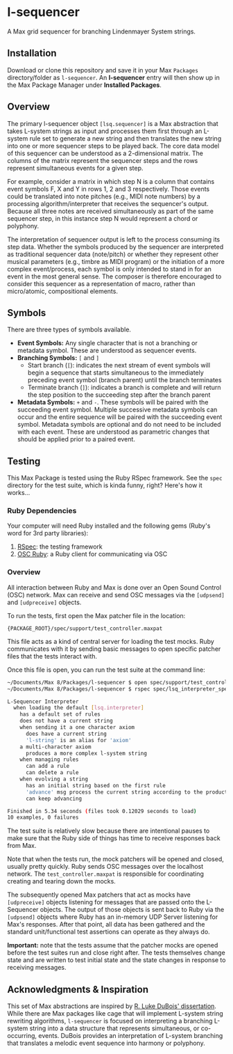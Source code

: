 # l-sequencer

A Max grid sequencer for branching Lindenmayer System strings.

## Installation

Download or clone this repository and save it in your Max `Packages` directory/folder as `l-sequencer`. An **l-sequencer** entry will then show up in the Max Package Manager under **Installed Packages**.

## Overview

The primary l-sequencer object `[lsq.sequencer]` is a Max abstraction that takes L-system strings as input and processes them first through an L-system rule set to generate a new string and then translates the new string into one or more sequencer steps to be played back. The core data model of this sequencer can be understood as a 2-dimensional matrix. The columns of the matrix represent the sequencer steps and the rows represent simultaneous events for a given step.

For example, consider a matrix in which step N is a column that contains event symbols F, X and Y in rows 1, 2 and 3 respectively. Those events could be translated into note pitches (e.g., MIDI note numbers) by a processing algorithm/interpreter that receives the sequencer's output. Because all three notes are received simultaneously as part of the same sequencer step, in this instance step N would represent a chord or polyphony.

The interpretation of sequencer output is left to the process consuming its step data. Whether the symbols produced by the sequencer are interpreted as traditional sequencer data (note/pitch) or whether they represent other musical parameters (e.g., timbre as MIDI program) or the initiation of a more complex event/process, each symbol is only intended to stand in for an event in the most general sense. The composer is therefore encouraged to consider this sequencer as a representation of macro, rather than micro/atomic, compositional elements.

## Symbols

There are three types of symbols available.

* **Event Symbols:** Any single character that is not a branching or metadata symbol. These are understood as sequencer events.
* **Branching Symbols:** `[` and `]`
  * Start branch (`[`): indicates the next stream of event symbols will begin a sequence that starts simultaneous to the immediately preceding event symbol (branch parent) until the branch terminates
  * Terminate branch (`]`): indicates a branch is complete and will return the step position to the succeeding step after the branch parent
* **Metadata Symbols:** `+` and `-`. These symbols will be paired with the succeeding event symbol. Multiple successive metadata symbols can occur and the entire sequence will be paired with the succeeding event symbol. Metadata symbols are optional and do not need to be included with each event. These are understood as parametric changes that should be applied prior to a paired event.

## Testing

This Max Package is tested using the Ruby RSpec framework. See the `spec` directory for the test suite, which is kinda funny, right? Here's how it works...

### Ruby Dependencies

Your computer will need Ruby installed and the following gems (Ruby's word for 3rd party libraries):

1. [RSpec](https://github.com/rspec/rspec-metagem): the testing framework
2. [OSC Ruby](https://github.com/aberant/osc-ruby): a Ruby client for communicating via OSC

### Overview

All interaction between Ruby and Max is done over an Open Sound Control (OSC) network. Max can receive and send OSC messages via the `[udpsend]` and `[udpreceive]` objects.

To run the tests, first open the Max patcher file in the location:

`{PACKAGE_ROOT}/spec/support/test_controller.maxpat`

This file acts as a kind of central server for loading the test mocks. Ruby communicates with it by sending basic messages to open specific patcher files that the tests interact with.

Once this file is open, you can run the test suite at the command line:

```bash
~/Documents/Max 8/Packages/l-sequencer $ open spec/support/test_controller.maxpat
~/Documents/Max 8/Packages/l-sequencer $ rspec spec/lsq_interpreter_spec.rb

L-Sequencer Interpreter
  when loading the default [lsq.interpreter]
    has a default set of rules
    does not have a current string
    when sending it a one character axiom
      does have a current string
      'l-string' is an alias for 'axiom'
    a multi-character axiom
      produces a more complex l-system string
    when managing rules
      can add a rule
      can delete a rule
    when evolving a string
      has an initial string based on the first rule
      'advance' msg process the current string according to the production rules
      can keep advancing

Finished in 5.34 seconds (files took 0.12029 seconds to load)
10 examples, 0 failures
```

The test suite is relatively slow because there are intentional pauses to make sure that the Ruby side of things has time to receive responses back from Max.

Note that when the tests run, the mock patchers will be opened and closed, usually pretty quickly. Ruby sends OSC messages over the localhost network. The `test_controller.maxpat` is responsible for coordinating creating and tearing down the mocks.

The subsequently opened Max patchers that act as mocks have `[udpreceive]` objects listening for messages that are passed onto the L-Sequencer objects. The output of those objects is sent back to Ruby via the `[udpsend]` objects where Ruby has an in-memory UDP Server listening for Max's responses. After that point, all data has been gathered and the standard unit/functional test assertions can operate as they always do.

**Important:** note that the tests assume that the patcher mocks are opened before the test suites run and close right after. The tests themselves change state and are written to test initial state and the state changes in response to receiving messages.

## Acknowledgments & Inspiration

This set of Max abstractions are inspired by [R. Luke DuBois' dissertation](https://www.lukedubois.com/projects-1/diss). While there are Max packages like cage that will implement L-system string rewriting algorithms, `l-sequencer` is focused on interpreting a branching L-system string into a data structure that represents simultaneous, or co-occurring, events. DuBois provides an interpretation of L-system branching that translates a melodic event sequence into harmony or polyphony.
